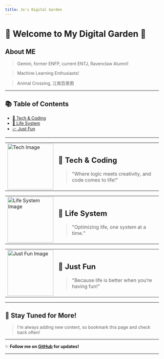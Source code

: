 ```yaml
---
title: Jo's Digital Garden
---
```

# 🌟 Welcome to My Digital Garden 🌟


## About ME
   > Gemini, former ENFP, current ENTJ, Ravenclaw Alumni!

  > Machine Learning Enthusiasts!

  > Animal Crossing, 江南百景图

---

## 📚 Table of Contents

- [🔧 Tech & Coding](#tech--coding)
- [🎨 Life System](#design--creativity)
- [📈 Just Fun](#data--analytics)


---

<!-- Tech & Coding Section with Image -->
<table>
<tr>
  <td>
    <img src="https://example.com/tech_image.png" alt="Tech Image" width="150">
  </td>
  <td>
    <h2>📐 Tech & Coding</h2>
    <blockquote>"Where logic meets creativity, and code comes to life!"</blockquote>
  </td>
</tr>
</table>

<!-- Life System Section with Image -->
<table>
<tr>
  <td>
    <img src="https://example.com/life_system.png" alt="Life System Image" width="150">
  </td>
  <td>
    <h2>🌱 Life System</h2>
    <blockquote>"Optimizing life, one system at a time."</blockquote>
  </td>
</tr>
</table>

<!-- Just Fun Section with Image -->
<table>
<tr>
  <td>
    <img src="https://example.com/just_fun.png" alt="Just Fun Image" width="150">
  </td>
  <td>
    <h2>🎉 Just Fun</h2>
    <blockquote>"Because life is better when you’re having fun!"</blockquote>
  </td>
</tr>
</table>

---


## 🎯 Stay Tuned for More!


   > I'm always adding new content, so bookmark this page and check back often!
---
✨ **Follow me on [GitHub](https://github.com/jovialchen) for updates!**

---
